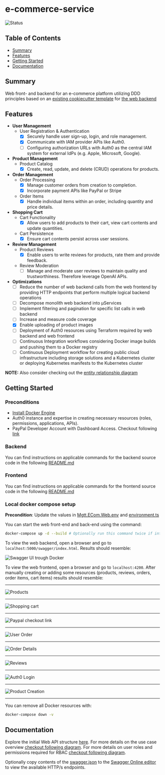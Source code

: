 # e-commerce-service

![Status](https://img.shields.io/badge/Status-In%20Development-yellow)

## Table of Contents

- [Summary](#summary)
- [Features](#features)
- [Getting Started](#getting-started)
- [Documentation](#documentation)

## Summary

Web front- and backend for an e-commerce platform utilizing DDD principles based on an [existing cookiecutter template](https://github.com/MGTheTrain/dotnet-ddd-web-api-starter) for [the web backend](./backend/Mgtt.ECom/)

## Features

- **User Management**
  - User Registration & Authentication
    - [x] Securely handle user sign-up, login, and role management.
    - [x] Communicate with IAM provider APIs like Auth0.
    - [ ] Configuring authorization URLs with Auth0 as the central IAM system for external IdPs (e.g. Apple, Microsoft, Google).

- **Product Management**
  - Product Catalog
    - [x] Create, read, update, and delete (CRUD) operations for products.

- **Order Management**
  - Order Processing
    - [x] Manage customer orders from creation to completion.
    - [x] Incorporate payment APIs like PayPal or Stripe
  - Order Items
    - [x] Handle individual items within an order, including quantity and price details.

- **Shopping Cart**
  - Cart Functionality
    - [x] Allow users to add products to their cart, view cart contents and update quantities.
  - Cart Persistence
    - [x] Ensure cart contents persist across user sessions.

- **Review Management**
  - Product Reviews
    - [x] Enable users to write reviews for products, rate them and provide feedback.
  - Review Moderation
    - [ ] Manage and moderate user reviews to maintain quality and trustworthiness. Therefore leverage OpenAI APIs.

- **Optimizations**
  - [ ] Reduce the number of web backend calls from the web frontend by providing HTTP endpoints that perform multiple logical backend operations
  - [ ] Decompose monolith web backend into µServices
  - [ ] Implement filtering and pagination for specific list calls in web backend
  - [ ] Increase and measure code coverage
  - [x] Enable uploading of product images
  - [ ] Deployment of Auth0 resources using Terraform  required by web backend and web frontend
  - [ ] Continuous Integration workflows considering Docker image builds and pushing them to a Docker registry
  - [ ] Continuous Deployment workflow for creating public cloud infrastructure including storage solutions and a Kubernetes cluster or deploying Kubernetes manifests to the Kubernetes cluster

**NOTE:** Also consider checking out the [entity relationship diagram](./docs/diagrams/entity-relationship-diagram.mmd)

## Getting Started

### Preconditions

- [Install Docker Engine](https://docs.docker.com/engine/install/)
- Auth0 instance and expertise in creating necessary resources (roles, permissions, applications, APIs).
- PayPal Developer Account with Dashboard Access. Checkout following [link](https://developer.paypal.com/api/rest/)

### Backend

You can find instructions on applicable commands for the backend source code in the following [README.md](./backend/Mgtt.ECom/README.md)

### Frontend

You can find instructions on applicable commands for the frontend source code in the following [README.md](./frontend/e-commerce-service/README.md)

### Local docker compose setup

**Precondition**: Update the values in [Mgtt.ECom.Web.env](./Mgtt.ECom.Web.env) and [environment.ts](./frontend/e-commerce-service/environments/environment.ts)

You can start the web front-end and back-end using the command:

```sh
docker-compose up -d --build # Optionally run this command twice if internal services are not yet up and running
``` 

To view the web backend, open a browser and go to `localhost:5000/swagger/index.html`. Results should resemble:

![Swagger UI trough Docker](./docs/api-design/v1/swagger-ui-trough-docker.PNG "Swagger UI trough Docker")

To view the web frontend, open a browser and go to `localhost:4200`. After manually creating or adding some resources (products, reviews, orders, order items, cart items) results should resemble:

---

![Products](./docs/results/web-frontend-I.PNG "Products")

---

![Shopping cart](./docs/results/web-frontend-II.PNG "Shopping Cart")

---

![Paypal checkout link](./docs/results/web-frontend-III.PNG "Paypal checkout link")

---

![User Order](./docs/results/web-frontend-IV.PNG "User Order")

---

![Order Details](./docs/results/web-frontend-V.PNG "Order Details")

---

![Reviews](./docs/results/web-frontend-VI.PNG "Reviews")

---

![Auth0 Login](./docs/results/web-frontend-VII.PNG "Auth0 Login")

---

![Product Creation](./docs/results/web-frontend-VIII.PNG "Product Creation")

---

You can remove all Docker resources with:

```sh
docker-compose down -v
```

## Documentation

Explore the initial Web API structure [here](./docs/api-design/v1/web-api-structure.md). For more details on the use case overview [checkout following diagram](./docs/diagrams/use-case-overview.mmd). For more details on user roles and permissions required for RBAC [checkout following diagram](./docs/diagrams/user-roles-and-permissions-mapping.mmd).

Optionally copy contents of the [swagger.json](./docs/api-design/swagger.json) to the [Swagger Online editor](https://editor.swagger.io/) to view the available HTTP/s endpoints.
